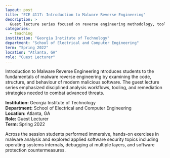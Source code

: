 ```yaml
---
layout: post
title: "ECE 4117: Introduction to Malware Reverse Engineering"
description: >
  Guest lecture series focused on reverse engineering methodology, tooling, and malware remediation strategies.
categories:
  - teaching
institution: "Georgia Institute of Technology"
department: "School of Electrical and Computer Engineering"
term: "Spring 2022"
location: "Atlanta, GA"
role: "Guest Lecturer"
---
```


Introduction to Malware Reverse Engineering ntroduces students to the fundamentals of malware reverse engineering by examining the code, structure, and behaviour of modern malicious software. The guest lecture series emphasized disciplined analysis workflows, tooling, and remediation strategies needed to combat advanced threats.

**Institution:** Georgia Institute of Technology  
**Department:** School of Electrical and Computer Engineering  
**Location:** Atlanta, GA  
**Role:** Guest Lecturer  
**Term:** Spring 2022

Across the session students performed immersive, hands-on exercises in malware analysis and explored applied software security topics including operating systems internals, debugging at multiple layers, and software protection countermeasures.
